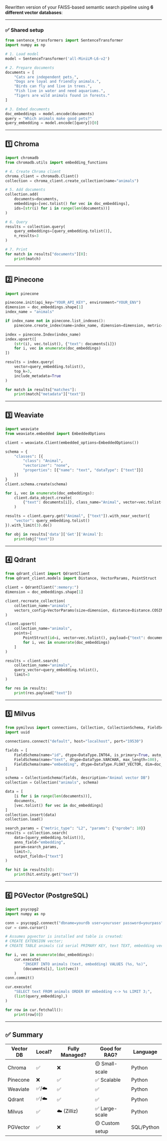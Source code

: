 Rewritten version of your FAISS-based semantic search pipeline using **6 different vector databases**:

---

### ✅ Shared setup

```python
from sentence_transformers import SentenceTransformer
import numpy as np

# 1. Load model
model = SentenceTransformer('all-MiniLM-L6-v2')

# 2. Prepare documents
documents = [
    "Cats are independent pets.",
    "Dogs are loyal and friendly animals.",
    "Birds can fly and live in trees.",
    "Fish live in water and need aquariums.",
    "Tigers are wild animals found in forests."
]

# 3. Embed documents
doc_embeddings = model.encode(documents)
query = "Which animals make good pets?"
query_embedding = model.encode([query])[0]
```

---

## 1️⃣ **Chroma**

```python
import chromadb
from chromadb.utils import embedding_functions

# 4. Create Chroma client
chroma_client = chromadb.Client()
collection = chroma_client.create_collection(name="animals")

# 5. Add documents
collection.add(
    documents=documents,
    embeddings=[vec.tolist() for vec in doc_embeddings],
    ids=[str(i) for i in range(len(documents))]
)

# 6. Query
results = collection.query(
    query_embeddings=[query_embedding.tolist()],
    n_results=3
)

# 7. Print
for match in results["documents"][0]:
    print(match)
```

---

## 2️⃣ **Pinecone**

```python
import pinecone

pinecone.init(api_key="YOUR_API_KEY", environment="YOUR_ENV")
dimension = doc_embeddings.shape[1]
index_name = "animals"

if index_name not in pinecone.list_indexes():
    pinecone.create_index(name=index_name, dimension=dimension, metric="cosine")

index = pinecone.Index(index_name)
index.upsert([
    (str(i), vec.tolist(), {"text": documents[i]})
    for i, vec in enumerate(doc_embeddings)
])

results = index.query(
    vector=query_embedding.tolist(),
    top_k=3,
    include_metadata=True
)

for match in results["matches"]:
    print(match["metadata"]["text"])
```

---

## 3️⃣ **Weaviate**

```python
import weaviate
from weaviate.embedded import EmbeddedOptions

client = weaviate.Client(embedded_options=EmbeddedOptions())

schema = {
    "classes": [{
        "class": "Animal",
        "vectorizer": "none",
        "properties": [{"name": "text", "dataType": ["text"]}]
    }]
}
client.schema.create(schema)

for i, vec in enumerate(doc_embeddings):
    client.data_object.create(
        {"text": documents[i]}, class_name="Animal", vector=vec.tolist()
    )

results = client.query.get("Animal", ["text"]).with_near_vector({
    "vector": query_embedding.tolist()
}).with_limit(3).do()

for obj in results['data']['Get']['Animal']:
    print(obj["text"])
```

---

## 4️⃣ **Qdrant**

```python
from qdrant_client import QdrantClient
from qdrant_client.models import Distance, VectorParams, PointStruct

client = QdrantClient(":memory:")
dimension = doc_embeddings.shape[1]

client.recreate_collection(
    collection_name="animals",
    vectors_config=VectorParams(size=dimension, distance=Distance.COSINE)
)

client.upsert(
    collection_name="animals",
    points=[
        PointStruct(id=i, vector=vec.tolist(), payload={"text": documents[i]})
        for i, vec in enumerate(doc_embeddings)
    ]
)

results = client.search(
    collection_name="animals",
    query_vector=query_embedding.tolist(),
    limit=3
)

for res in results:
    print(res.payload["text"])
```

---

## 5️⃣ **Milvus**

```python
from pymilvus import connections, Collection, CollectionSchema, FieldSchema, DataType
import uuid

connections.connect("default", host="localhost", port="19530")

fields = [
    FieldSchema(name="id", dtype=DataType.INT64, is_primary=True, auto_id=False),
    FieldSchema(name="text", dtype=DataType.VARCHAR, max_length=100),
    FieldSchema(name="embedding", dtype=DataType.FLOAT_VECTOR, dim=doc_embeddings.shape[1])
]

schema = CollectionSchema(fields, description="Animal vector DB")
collection = Collection("animals", schema)

data = [
    [i for i in range(len(documents))],
    documents,
    [vec.tolist() for vec in doc_embeddings]
]
collection.insert(data)
collection.load()

search_params = {"metric_type": "L2", "params": {"nprobe": 10}}
results = collection.search(
    data=[query_embedding.tolist()],
    anns_field="embedding",
    param=search_params,
    limit=3,
    output_fields=["text"]
)

for hit in results[0]:
    print(hit.entity.get("text"))
```

---

## 6️⃣ **PGVector (PostgreSQL)**

```python
import psycopg2
import numpy as np

conn = psycopg2.connect("dbname=yourdb user=youruser password=yourpass")
cur = conn.cursor()

# Assumes pgvector is installed and table is created:
# CREATE EXTENSION vector;
# CREATE TABLE animals (id serial PRIMARY KEY, text TEXT, embedding vector(384));

for i, vec in enumerate(doc_embeddings):
    cur.execute(
        "INSERT INTO animals (text, embedding) VALUES (%s, %s)",
        (documents[i], list(vec))
    )
conn.commit()

cur.execute(
    "SELECT text FROM animals ORDER BY embedding <-> %s LIMIT 3;",
    (list(query_embedding),)
)

for row in cur.fetchall():
    print(row[0])
```

---

## ✅ Summary

| Vector DB | Local? | Fully Managed? | Good for RAG?   | Language   |
| --------- | ------ | -------------- | --------------- | ---------- |
| Chroma    | ✅      | ❌              | 🟡 Small-scale  | Python     |
| Pinecone  | ❌      | ✅              | ✅ Scalable      | Python     |
| Weaviate  | ✅/☁️   | ✅              | ✅               | Python     |
| Qdrant    | ✅/☁️   | ✅              | ✅               | Python     |
| Milvus    | ✅      | ☁️ (Zilliz)    | ✅ Large-scale   | Python     |
| PGVector  | ✅      | ❌              | 🟡 Custom setup | SQL/Python |

